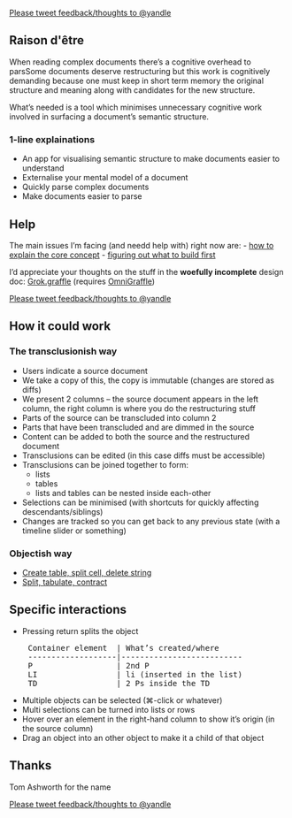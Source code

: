 [Please tweet feedback/thoughts to @yandle](http://twitter.com/yandle "Me on Twitter")

## Raison d'être

When reading complex documents there’s a cognitive overhead to parsSome documents deserve restructuring but this work is cognitively demanding because one must keep in short term memory the original structure and meaning along with candidates for the new structure.

What’s needed is a tool which minimises unnecessary cognitive work involved in surfacing a document’s semantic structure.

### 1-line explainations
- An app for visualising semantic structure to make documents easier to understand
- Externalise your mental model of a document
- Quickly parse complex documents
- Make documents easier to parse


## Help

The main issues I’m facing (and needd help with) right now are:
	- [how to explain the core concept](https://github.com/dannyhope/Grok/issues/3 "")
	- [figuring out what to build first](https://github.com/dannyhope/Grok/issues/4 "")

I’d appreciate your thoughts on the stuff in the **woefully incomplete** design doc: [Grok.graffle](https://github.com/dannyhope/Grok/raw/master/Grok.graffle "") (requires [OmniGraffle](http://www.omnigroup.com/download/latest/omniGraffle ""))

[Please tweet feedback/thoughts to @yandle](http://twitter.com/yandle "Me on Twitter")

## How it could work

### The transclusionish way

- Users indicate a source document
- We take a copy of this, the copy is immutable (changes are stored as diffs)
- We present 2 columns – the source document appears in the left column, the right column is where you do the restructuring stuff
- Parts of the source can be transcluded into column 2
- Parts that have been transcluded and are dimmed in the source
- Content can be added to both the source and the restructured document
- Transclusions can be edited (in this case diffs must be accessible)
- Transclusions can be joined together to form:
	- lists
	- tables
	- lists and tables can be nested inside each-other
- Selections can be minimised (with shortcuts for quickly affecting descendants/siblings)
- Changes are tracked so you can get back to any previous state (with a timeline slider or something)

### Objectish way

- [Create table, split cell, delete string](http://youtu.be/ybJWXC9q0as "")
- [Split, tabulate, contract](http://youtu.be/5rkMFeTGPUA "")
 
## Specific interactions

- Pressing return splits the object
<pre>
	Container element  | What’s created/where
	-------------------|--------------------------
	P                  | 2nd P
	LI                 | li (inserted in the list) 
	TD                 | 2 Ps inside the TD
</pre>
- Multiple objects can be selected (⌘-click or whatever)
- Multi selections can be turned into lists or rows
- Hover over an element in the right-hand column to show it’s origin (in the source column)
- Drag an object into an other object to make it a child of that object

## Thanks

Tom Ashworth for the name

[Please tweet feedback/thoughts to @yandle](http://twitter.com/yandle "Me on Twitter")